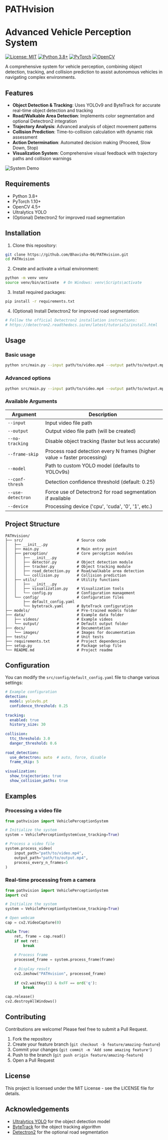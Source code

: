 # PATHvision
# Advanced Vehicle Perception System

[![License: MIT](https://img.shields.io/badge/License-MIT-yellow.svg)](https://opensource.org/licenses/MIT)
[![Python 3.8+](https://img.shields.io/badge/python-3.8+-blue.svg)](https://www.python.org/downloads/)
[![PyTorch](https://img.shields.io/badge/PyTorch-1.10+-red.svg)](https://pytorch.org/)
[![OpenCV](https://img.shields.io/badge/OpenCV-4.5+-green.svg)](https://opencv.org/)

A comprehensive system for vehicle perception, combining object detection, tracking, and collision prediction to assist autonomous vehicles in navigating complex environments.

## Features

- **Object Detection & Tracking**: Uses YOLOv9 and ByteTrack for accurate real-time object detection and tracking
- **Road/Walkable Area Detection**: Implements color segmentation and optional Detectron2 integration
- **Trajectory Analysis**: Advanced analysis of object movement patterns
- **Collision Prediction**: Time-to-collision calculation with dynamic risk assessment
- **Action Determination**: Automated decision making (Proceed, Slow Down, Stop)
- **Visualization System**: Comprehensive visual feedback with trajectory paths and collision warnings

![System Demo](docs/images/system_demo.png)

## Requirements

- Python 3.8+
- PyTorch 1.10+ 
- OpenCV 4.5+
- Ultralytics YOLO
- (Optional) Detectron2 for improved road segmentation

## Installation

1. Clone this repository:

```bash
git clone https://github.com/Bhavisha-06/PATHvision.git
cd PATHvision
```

2. Create and activate a virtual environment:

```bash
python -m venv venv
source venv/bin/activate  # On Windows: venv\Scripts\activate
```

3. Install required packages:

```bash
pip install -r requirements.txt
```

4. (Optional) Install Detectron2 for improved road segmentation:

```bash
# Follow the official Detectron2 installation instructions:
# https://detectron2.readthedocs.io/en/latest/tutorials/install.html
```

## Usage

### Basic usage

```bash
python src/main.py --input path/to/video.mp4 --output path/to/output.mp4
```

### Advanced options

```bash
python src/main.py --input path/to/video.mp4 --output path/to/output.mp4 --no-tracking --frame-skip 10
```

### Available Arguments

| Argument | Description |
|----------|-------------|
| `--input` | Input video file path |
| `--output` | Output video file path (will be created) |
| `--no-tracking` | Disable object tracking (faster but less accurate) |
| `--frame-skip` | Process road detection every N frames (higher value = faster processing) |
| `--model` | Path to custom YOLO model (defaults to YOLOv9s) |
| `--conf-thresh` | Detection confidence threshold (default: 0.25) |
| `--use-detectron` | Force use of Detectron2 for road segmentation if available |
| `--device` | Processing device ('cpu', 'cuda', '0', '1', etc.) |

## Project Structure

```
PATHvision/
├── src/                        # Source code
│   ├── __init__.py
│   ├── main.py                 # Main entry point
│   ├── perception/             # Core perception modules
│   │   ├── __init__.py
│   │   ├── detector.py         # Object detection module
│   │   ├── tracker.py          # Object tracking module
│   │   ├── road_detection.py   # Road/walkable area detection
│   │   └── collision.py        # Collision prediction
│   ├── utils/                  # Utility functions
│   │   ├── __init__.py
│   │   ├── visualization.py    # Visualization tools
│   │   └── config.py           # Configuration management
│   └── config/                 # Configuration files
│       ├── default_config.yaml
│       └── bytetrack.yaml      # ByteTrack configuration
├── models/                     # Pre-trained models folder
├── data/                       # Example data folder
│   ├── videos/                 # Example videos
│   └── output/                 # Default output folder
├── docs/                       # Documentation
│   └── images/                 # Images for documentation
├── tests/                      # Unit tests
├── requirements.txt            # Project dependencies
├── setup.py                    # Package setup file
└── README.md                   # Project readme
```

## Configuration

You can modify the `src/config/default_config.yaml` file to change various settings:

```yaml
# Example configuration 
detection:
  model: yolov9s.pt
  confidence_threshold: 0.25
  
tracking:
  enabled: true
  history_size: 30
  
collision:
  ttc_threshold: 3.0
  danger_threshold: 0.6
  
road_detection:
  use_detectron: auto  # auto, force, disable
  frame_skip: 5
  
visualization:
  show_trajectories: true
  show_collision_paths: true
```

## Examples

### Processing a video file

```python
from pathvision import VehiclePerceptionSystem

# Initialize the system
system = VehiclePerceptionSystem(use_tracking=True)

# Process a video file
system.process_video(
    input_path="path/to/video.mp4",
    output_path="path/to/output.mp4",
    process_every_n_frames=5
)
```

### Real-time processing from a camera

```python
from pathvision import VehiclePerceptionSystem
import cv2

# Initialize the system
system = VehiclePerceptionSystem(use_tracking=True)

# Open webcam
cap = cv2.VideoCapture(0)

while True:
    ret, frame = cap.read()
    if not ret:
        break
    
    # Process frame
    processed_frame = system.process_frame(frame)
    
    # Display result
    cv2.imshow("PATHvision", processed_frame)
    
    if cv2.waitKey(1) & 0xFF == ord('q'):
        break

cap.release()
cv2.destroyAllWindows()
```

## Contributing

Contributions are welcome! Please feel free to submit a Pull Request.

1. Fork the repository
2. Create your feature branch (`git checkout -b feature/amazing-feature`)
3. Commit your changes (`git commit -m 'Add some amazing feature'`)
4. Push to the branch (`git push origin feature/amazing-feature`)
5. Open a Pull Request

## License

This project is licensed under the MIT License - see the LICENSE file for details.

## Acknowledgements

- [Ultralytics YOLO](https://github.com/ultralytics/ultralytics) for the object detection model
- [ByteTrack](https://github.com/ifzhang/ByteTrack) for the object tracking algorithm
- [Detectron2](https://github.com/facebookresearch/detectron2) for the optional road segmentation
